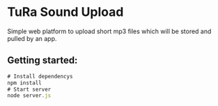 # TuRa Sound Upload

Simple web platform to upload short mp3 files which will be stored and pulled by an app.

## Getting started:
 
```javascript
# Install dependencys
npm install
# Start server
node server.js
```
